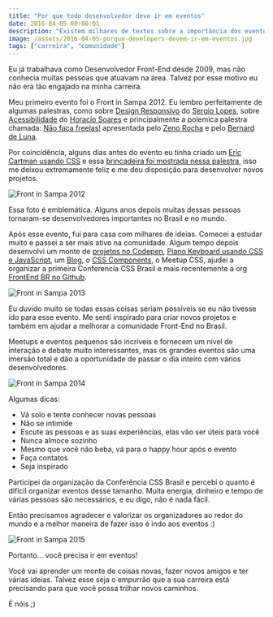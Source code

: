 ```yaml
---
title: "Por que todo desenvolvedor deve ir em eventos"
date: 2016-04-05 00:00:01
description: "Existem milhares de textos sobre a importância dos eventos para desenvolvedores, mas todos precisam entender que eventos podem mudar a carreiras"
image: /assets/2016-04-05-porque-developers-devem-ir-em-eventos.jpg
tags: ["carreira", "comunidade"]
---
```


Eu já trabalhava como Desenvolvedor Front-End desde 2009, mas não conhecia muitas pessoas que atuavam na área. Talvez por esse motivo eu não era tão engajado na minha carreira.

Meu primeiro evento foi o Front in Sampa 2012. Eu lembro perfeitamente de algumas palestras, como sobre [Design Responsivo](https://www.youtube.com/watch?v=G1DgnvPN2Fw&list=PLnjYA3TxpDpgWE9cXwT5H7wEsG6ql-Q59&index=22) do [Sergio Lopes](https://twitter.com/sergio_caelum), sobre [Acessibilidade](https://www.youtube.com/watch?v=UzTVq7we84w&list=PLnjYA3TxpDpgWE9cXwT5H7wEsG6ql-Q59&index=23[) do [Horacio Soares](https://twitter.com/horaciosoares) e principalmente a polemica palestra chamada: [Não faça freelas!](https://www.youtube.com/watch?v=y8UUKv7j0l0) apresentada pelo [Zeno Rocha](https://twitter.com/zenorocha) e pelo [Bernard de Luna](https://twitter.com/bernarddeluna).

Por coincidência, alguns dias antes do evento eu tinha criado um [Eric Cartman usando CSS](http://codepen.io/felipefialho/pen/qzDCJ) e essa [brincadeira foi mostrada nessa palestra](https://youtu.be/y8UUKv7j0l0?t=32m19s), isso me deixou extremamente feliz e me deu disposição para desenvolver novos projetos.

![Front in Sampa 2012](assets/front-in-sampa-2012.jpg)

Essa foto é emblemática. Alguns anos depois muitas dessas pessoas tornaram-se desenvolvedores importantes no Brasil e no mundo.

Após esse evento, fui para casa com milhares de ideias. Comecei a estudar muito e passei a ser mais ativo na comunidade. Algum tempo depois desenvolvi um monte de [projetos no Codepen](http://codepen.io/felipefialho), [Piano Keyboard usando CSS e JavaScript](https://www.felipefialho.com/piano), um [Blog](/blog/), o [CSS Components](https://www.felipefialho.com/csscomponents), o Meetup CSS, ajudei a organizar a primeira Conferencia CSS Brasil e mais recentemente a org [FrontEnd BR no Github](https://github.com/frontendbr/).

![Front in Sampa 2013](assets/front-in-sampa-2013.jpg)

Eu duvido muito se todas essas coisas seriam possíveis se eu não tivesse ido para esse evento. Me senti inspirado para criar novos projetos e também em ajudar a melhorar a comunidade Front-End no Brasil.

Meetups e eventos pequenos são incríveis e fornecem um nível de interação e debate muito interessantes, mas os grandes eventos são uma imersão total e dão a oportunidade de passar o dia inteiro com vários desenvolvedores.

![Front in Sampa 2014](assets/front-in-sampa-2014.jpg)

Algumas dicas:

- Vá solo e tente conhecer novas pessoas
- Não se intimide
- Escute as pessoas e as suas experiências, elas vão ser úteis para você
- Nunca almoce sozinho
- Mesmo que você não beba, vá para o happy hour após o evento
- Faça contatos
- Seja inspirado

Participei da organização da Conferência CSS Brasil e percebi o quanto é difícil organizar eventos desse tamanho. Muita energia, dinheiro e tempo de várias pessoas são necessários, e eu digo, não é nada fácil.

Então precisamos agradecer e valorizar os organizadores ao redor do mundo e a melhor maneira de fazer isso é indo aos eventos :)

![Front in Sampa 2015](assets/front-in-sampa-2015.png)

Portanto… você precisa ir em eventos!

Você vai aprender um monte de coisas novas, fazer novos amigos e ter várias ideias.
Talvez esse seja o empurrão que a sua carreira está precisando para que você possa trilhar novos caminhos.

É nóis ;)
